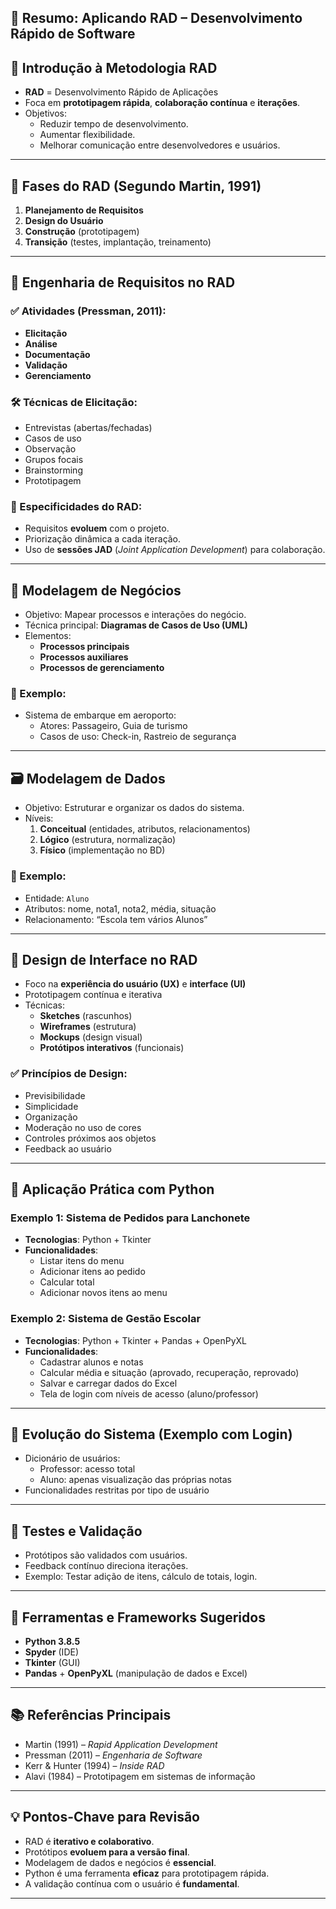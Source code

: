 ## 🚀 Resumo: Aplicando RAD – Desenvolvimento Rápido de Software

## 📌 Introdução à Metodologia RAD
- **RAD** = Desenvolvimento Rápido de Aplicações
- Foca em **prototipagem rápida**, **colaboração contínua** e **iterações**.
- Objetivos:
  - Reduzir tempo de desenvolvimento.
  - Aumentar flexibilidade.
  - Melhorar comunicação entre desenvolvedores e usuários.

---

## 🧩 Fases do RAD (Segundo Martin, 1991)
1. **Planejamento de Requisitos**
2. **Design do Usuário**
3. **Construção** (prototipagem)
4. **Transição** (testes, implantação, treinamento)

---

## 🧠 Engenharia de Requisitos no RAD

### ✅ Atividades (Pressman, 2011):
- **Elicitação**
- **Análise**
- **Documentação**
- **Validação**
- **Gerenciamento**

### 🛠️ Técnicas de Elicitação:
- Entrevistas (abertas/fechadas)
- Casos de uso
- Observação
- Grupos focais
- Brainstorming
- Prototipagem

### 🔁 Especificidades do RAD:
- Requisitos **evoluem** com o projeto.
- Priorização dinâmica a cada iteração.
- Uso de **sessões JAD** (*Joint Application Development*) para colaboração.

---

## 🏢 Modelagem de Negócios
- Objetivo: Mapear processos e interações do negócio.
- Técnica principal: **Diagramas de Casos de Uso (UML)**
- Elementos:
  - **Processos principais**
  - **Processos auxiliares**
  - **Processos de gerenciamento**

### 📌 Exemplo:
- Sistema de embarque em aeroporto:
  - Atores: Passageiro, Guia de turismo
  - Casos de uso: Check-in, Rastreio de segurança

---

## 🗃️ Modelagem de Dados
- Objetivo: Estruturar e organizar os dados do sistema.
- Níveis:
  1. **Conceitual** (entidades, atributos, relacionamentos)
  2. **Lógico** (estrutura, normalização)
  3. **Físico** (implementação no BD)

### 📌 Exemplo:
- Entidade: `Aluno`
- Atributos: nome, nota1, nota2, média, situação
- Relacionamento: “Escola tem vários Alunos”

---

## 🎨 Design de Interface no RAD
- Foco na **experiência do usuário (UX)** e **interface (UI)**
- Prototipagem contínua e iterativa
- Técnicas:
  - **Sketches** (rascunhos)
  - **Wireframes** (estrutura)
  - **Mockups** (design visual)
  - **Protótipos interativos** (funcionais)

### ✅ Princípios de Design:
- Previsibilidade
- Simplicidade
- Organização
- Moderação no uso de cores
- Controles próximos aos objetos
- Feedback ao usuário

---

## 🐍 Aplicação Prática com Python

### Exemplo 1: Sistema de Pedidos para Lanchonete
- **Tecnologias**: Python + Tkinter
- **Funcionalidades**:
  - Listar itens do menu
  - Adicionar itens ao pedido
  - Calcular total
  - Adicionar novos itens ao menu

### Exemplo 2: Sistema de Gestão Escolar
- **Tecnologias**: Python + Tkinter + Pandas + OpenPyXL
- **Funcionalidades**:
  - Cadastrar alunos e notas
  - Calcular média e situação (aprovado, recuperação, reprovado)
  - Salvar e carregar dados do Excel
  - Tela de login com níveis de acesso (aluno/professor)

---

## 🔁 Evolução do Sistema (Exemplo com Login)
- Dicionário de usuários:
  - Professor: acesso total
  - Aluno: apenas visualização das próprias notas
- Funcionalidades restritas por tipo de usuário

---

## 🧪 Testes e Validação
- Protótipos são validados com usuários.
- Feedback contínuo direciona iterações.
- Exemplo: Testar adição de itens, cálculo de totais, login.

---

## 🧰 Ferramentas e Frameworks Sugeridos
- **Python 3.8.5**
- **Spyder** (IDE)
- **Tkinter** (GUI)
- **Pandas** + **OpenPyXL** (manipulação de dados e Excel)

---

## 📚 Referências Principais
- Martin (1991) – *Rapid Application Development*
- Pressman (2011) – *Engenharia de Software*
- Kerr & Hunter (1994) – *Inside RAD*
- Alavi (1984) – Prototipagem em sistemas de informação

---

## 💡 Pontos-Chave para Revisão
- RAD é **iterativo e colaborativo**.
- Protótipos **evoluem para a versão final**.
- Modelagem de dados e negócios é **essencial**.
- Python é uma ferramenta **eficaz** para prototipagem rápida.
- A validação contínua com o usuário é **fundamental**.

---
